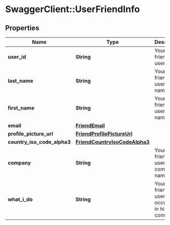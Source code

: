 # SwaggerClient::UserFriendInfo

## Properties
Name | Type | Description | Notes
------------ | ------------- | ------------- | -------------
**user_id** | **String** | Your friend&#39;s user id | 
**last_name** | **String** | Your friend&#39;s user last name | 
**first_name** | **String** | Your friend&#39;s user first name | 
**email** | [**FriendEmail**](FriendEmail.md) |  | 
**profile_picture_url** | [**FriendProfilePictureUrl**](FriendProfilePictureUrl.md) |  | [optional] 
**country_iso_code_alpha3** | [**FriendCountryIsoCodeAlpha3**](FriendCountryIsoCodeAlpha3.md) |  | 
**company** | **String** | Your friend&#39;s user company name | 
**what_i_do** | **String** | Your friend&#39;s user occupation in his company | [optional] 



